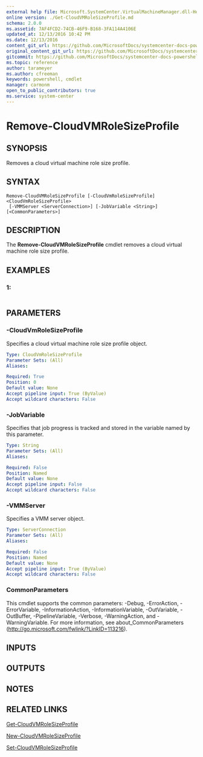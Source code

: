 ```yaml
---
external help file: Microsoft.SystemCenter.VirtualMachineManager.dll-Help.xml
online version: ./Get-CloudVMRoleSizeProfile.md
schema: 2.0.0
ms.assetid: 7AF4FCD2-74CB-46F9-B168-3FA114A4106E
updated_at: 12/13/2016 10:42 PM
ms.date: 12/13/2016
content_git_url: https://github.com/MicrosoftDocs/systemcenter-docs-powershell/blob/master/systemcenter-cmdlets/VirtualMachineManager/v1/Remove-CloudVMRoleSizeProfile.md
original_content_git_url: https://github.com/MicrosoftDocs/systemcenter-docs-powershell/blob/master/systemcenter-cmdlets/VirtualMachineManager/v1/Remove-CloudVMRoleSizeProfile.md
gitcommit: https://github.com/MicrosoftDocs/systemcenter-docs-powershell/blob/ea9507ac2178040476af5407227db8cb97701ea9/systemcenter-cmdlets/VirtualMachineManager/v1/Remove-CloudVMRoleSizeProfile.md
ms.topic: reference
author: tarameyer
ms.author: cfreeman
keywords: powershell, cmdlet
manager: carmonm
open_to_public_contributors: true
ms.service: system-center
---
```


# Remove-CloudVMRoleSizeProfile

## SYNOPSIS
Removes a cloud virtual machine role size profile.

## SYNTAX

```
Remove-CloudVMRoleSizeProfile [-CloudVmRoleSizeProfile] <CloudVmRoleSizeProfile>
 [-VMMServer <ServerConnection>] [-JobVariable <String>] [<CommonParameters>]
```

## DESCRIPTION
The **Remove-CloudVMRoleSizeProfile** cmdlet removes a cloud virtual machine role size profile.

## EXAMPLES

### 1:
```

```

## PARAMETERS

### -CloudVmRoleSizeProfile
Specifies a cloud virtual machine role size profile object.

```yaml
Type: CloudVmRoleSizeProfile
Parameter Sets: (All)
Aliases: 

Required: True
Position: 0
Default value: None
Accept pipeline input: True (ByValue)
Accept wildcard characters: False
```

### -JobVariable
Specifies that job progress is tracked and stored in the variable named by this parameter.

```yaml
Type: String
Parameter Sets: (All)
Aliases: 

Required: False
Position: Named
Default value: None
Accept pipeline input: False
Accept wildcard characters: False
```

### -VMMServer
Specifies a VMM server object.

```yaml
Type: ServerConnection
Parameter Sets: (All)
Aliases: 

Required: False
Position: Named
Default value: None
Accept pipeline input: True (ByValue)
Accept wildcard characters: False
```

### CommonParameters
This cmdlet supports the common parameters: -Debug, -ErrorAction, -ErrorVariable, -InformationAction, -InformationVariable, -OutVariable, -OutBuffer, -PipelineVariable, -Verbose, -WarningAction, and -WarningVariable. For more information, see about_CommonParameters (http://go.microsoft.com/fwlink/?LinkID=113216).

## INPUTS

## OUTPUTS

## NOTES

## RELATED LINKS

[Get-CloudVMRoleSizeProfile](xref:VirtualMachineManager/v1/Get-CloudVMRoleSizeProfile.md)

[New-CloudVMRoleSizeProfile](xref:VirtualMachineManager/v1/New-CloudVMRoleSizeProfile.md)

[Set-CloudVMRoleSizeProfile](xref:VirtualMachineManager/v1/Set-CloudVMRoleSizeProfile.md)

